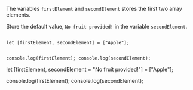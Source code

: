 The variables `firstElement`
and `secondElement` stores
the first two array elements.

Store the default value,
`No fruit provided!`
in the variable `secondElement`.

<Editor type="exercise" lang="javascript">
<code>
let [firstElement, secondElement] = ["Apple"];

console.log(firstElement);
console.log(secondElement);
</code>

<solution>
let [firstElement, secondElement = "No fruit provided!"] = ["Apple"];

console.log(firstElement);
console.log(secondElement);
</solution>
</Editor>